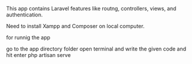 This app contains Laravel features like routng, controllers, views, and authentication.

Need to install Xampp and Composer on local computer.

for runnig the app

go to the app directory folder
open terminal and write the given code and hit enter
php artisan serve
